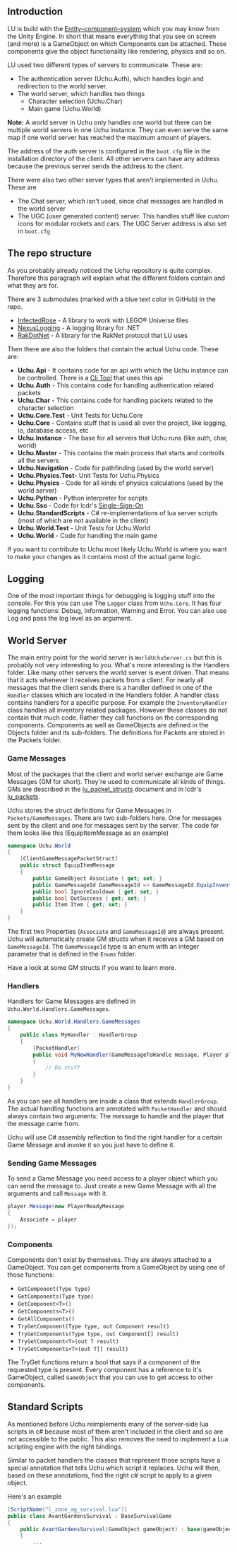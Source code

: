 ## Introduction
LU is build with the [Entity–component–system](https://en.wikipedia.org/wiki/Entity_component_system) which you may know from the Unity Engine. In short that means everything that you see on screen (and more) is a GameObject on which Components can be attached. These components give the object functionality like rendering, physics and so on. 

LU used two different types of servers to communicate. These are: 
* The authentication server (Uchu.Auth), which handles login and redirection to the world server. 
* The world server, which handles two things
  * Character selection (Uchu.Char)
  * Main game (Uchu.World)

**Note:** A world server in Uchu only handles one world but there can be multiple world servers in one Uchu instance. They can even serve the same map if one world server has reached the maximum amount of players.

The address of the auth server is configured in the `boot.cfg` file in the installation directory of the client. All other servers can have any address because the previous server sends the address to the client.

There were also two other server types that aren't implemented in Uchu. These are
* The Chat server, which isn't used, since chat messages are handled in the world server
* The UGC (user generated content) server. This handles stuff like custom icons for modular rockets and cars. The UGC Server address is also set in `boot.cfg`

## The repo structure
As you probably already noticed the Uchu repository is quite complex. Therefore this paragraph will explain what the different folders contain and what they are for.

There are 3 submodules (marked with a blue text color in GitHub) in the repo.
* [InfectedRose](https://github.com/Wincent01/InfectedRose) - A library to work with LEGO® Universe files
* [NexusLogging](https://github.com/TheNexusAvenger/Nexus-Logging) - A logging library for .NET
* [RakDotNet](https://github.com/UchuServer/RakDotNet) - A library for the RakNet protocol that LU uses

Then there are also the folders that contain the actual Uchu code. These are:

* **Uchu.Api** - It contains code for an api with which the Uchu instance can be controlled. There is a [Cli Tool](https://github.com/UchuServer/cli) that uses this api
* **Uchu.Auth** - This contains code for handling authentication related packets
* **Uchu.Char** - This contains code for handling packets related to the character selection
* **Uchu.Core.Test** - Unit Tests for Uchu.Core
* **Uchu.Core** - Contains stuff that is used all over the project, like logging, io, database access, etc
* **Uchu.Instance** - The base for all servers that Uchu runs (like auth, char, world)
* **Uchu.Master** - This contains the main process that starts and controlls all the servers
* **Uchu.Navigation** - Code for pathfinding (used by the world server)
* **Uchu.Physics.Test**- Unit Tests for Uchu.Physics
* **Uchu.Physics** - Code for all kinds of physics calculations (used by the world server)
* **Uchu.Python** - Python interpreter for scripts
* **Uchu.Sso** - Code for lcdr's [Single-Sign-On](https://github.com/lcdr/sso_auth)
* **Uchu.StandardScripts** - C# re-implementations of lua server scripts (most of which are not available in the client)
* **Uchu.World.Test** - Unit Tests for Uchu.World
* **Uchu.World** - Code for handling the main game

If you want to contribute to Uchu most likely Uchu.World is where you want to make your changes as it contains most of the actual game logic.

## Logging
One of the most important things for debugging is logging stuff into the console. For this you can use The `Logger` class from `Uchu.Core`. It has four logging functions: Debug, Information, Warning and Error. You can also use Log and pass the log level as an argument. 

## World Server
The main entry point for the world server is `WorldUchuServer.cs` but this is probably not very interesting to you. What's more interesting is the Handlers folder. Like many other servers the world server is event driven. That means that it acts whenever it receives packets from a client. For nearly all messages that the client sends there is a handler defined in one of the `Handler` classes which are located in the Handlers folder. A handler class contains handlers for a specific purpose. For example the `InventoryHandler` class handles all inventory related packages. However these classes do not contain that much code. Rather they call functions on the corresponding components. Components as well as GameObjects are defined in the Objects folder and its sub-folders. The definitions for Packets are stored in the Packets folder.

### Game Messages
Most of the packages that the client and world server exchange are Game Messages (GM for short). They're used to communicate all kinds of things. GMs are described in the [lu_packet_structs](https://docs.google.com/document/d/1v9GB1gNwO0C81Rhd4imbaLN7z-R0zpK5sYJMbxPP3Kc) document and in lcdr's [lu_packets](https://lcdruniverse.org/lu_packets/lu_packets/).

Uchu stores the struct definitions for Game Messages in `Packets/GameMessages`. There are two sub-folders here. One for messages sent by the client and one for messages sent by the server. The code for them looks like this (EquipItemMessage as an example)

```c#
namespace Uchu.World
{
    [ClientGameMessagePacketStruct]
    public struct EquipItemMessage
    {
        public GameObject Associate { get; set; }
        public GameMessageId GameMessageId => GameMessageId.EquipInventory;
        public bool IgnoreCooldown { get; set; }
        public bool OutSuccess { get; set; }
        public Item Item { get; set; }
    }
}
```
The first two Properties (`Associate` and `GameMessageId`) are always present. Uchu will automatically create GM structs when it receives a GM based on `GameMessageId`. The `GameMessageId` type is an enum with an integer parameter that is defined in the `Enums` folder.

Have a look at some GM structs if you want to learn more.

### Handlers
Handlers for Game Messages are defined in `Uchu.World.Handlers.GameMessages`.

```c#
namespace Uchu.World.Handlers.GameMessages
{
    public class MyHandler : HandlerGroup
    {
        [PacketHandler]
        public void MyNewHandler(GameMessageToHandle message, Player player)
        {
            // Do stuff
        }
    }
}
```

As you can see all handlers are inside a class that extends `HandlerGroup`. The actual handling functions are annotated with `PacketHandler` and should always contain two arguments: The message to handle and the player that the message came from.

Uchu will use C# assembly reflection to find the right handler for a certain Game Message and invoke it so you just have to define it.

### Sending Game Messages
To send a Game Message you need access to a player object which you can send the message to. Just create a new Game Message with all the arguments and call `Message` with it.

```c#
player.Message(new PlayerReadyMessage
{
    Associate = player
});
```

### Components
Components don't exist by themselves. They are always attached to a GameObject. You can get components from a GameObject by using one of those functions:
* `GetComponent(Type type)`
* `GetComponents(Type type)`
* `GetComponent<T>()`
* `GetComponents<T>()`
* `GetAllComponents()`
* `TryGetComponent(Type type, out Component result)`
* `TryGetComponents(Type type, out Component[] result)`
* `TryGetComponent<T>(out T result)`
* `TryGetComponents<T>(out T[] result)`

The TryGet functions return a bool that says if a component of the requested type is present. Every component has a reference to it's GameObject, called `GameObject` that you can use to get access to other components.

## Standard Scripts
As mentioned before Uchu reimplements many of the server-side lua scripts in c# because most of them aren't included in the client and so are not accessible to the public. This also removes the need to implement a Lua scripting engine with the right bindings.

Similar to packet handlers the classes that represent those scripts have a special annotation that tells Uchu which script it replaces. Uchu will then, based on these annotations, find the right c# script to apply to a given object.

Here's an example
```c#
[ScriptName("l_zone_ag_survival.lua")]
public class AvantGardensSurvival : BaseSurvivalGame
{
    public AvantGardensSurvival(GameObject gameObject) : base(gameObject)
    {
        ...
```
